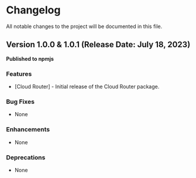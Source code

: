 # Changelog

All notable changes to the project will be documented in this file.

## Version 1.0.0 & 1.0.1 (Release Date: July 18, 2023)

**Published to npmjs**

### Features

- [Cloud Router] - Initial release of the Cloud Router package.

### Bug Fixes

- None

### Enhancements

- None

### Deprecations

- None
